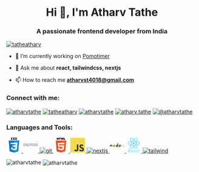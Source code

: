 <h1 align="center">Hi 👋, I'm Atharv Tathe</h1>
<h3 align="center">A passionate frontend developer from India</h3>


<p align="left"> <a href="https://twitter.com/tatheatharv" target="blank"><img src="https://img.shields.io/twitter/follow/tatheatharv?logo=twitter&style=for-the-badge" alt="tatheatharv" /></a> </p>

- 🔭 I’m currently working on [Pomotimer](https://pomotimer.com/)

- 💬 Ask me about **react, tailwindcss, nextjs**

- 📫 How to reach me **atharvst4018@gmail.com**

<h3 align="left">Connect with me:</h3>
<p align="left">
<a href="https://dev.to/atharvtathe" target="blank"><img align="center" src="https://raw.githubusercontent.com/rahuldkjain/github-profile-readme-generator/master/src/images/icons/Social/devto.svg" alt="atharvtathe" height="30" width="40" /></a>
<a href="https://twitter.com/tatheatharv" target="blank"><img align="center" src="https://raw.githubusercontent.com/rahuldkjain/github-profile-readme-generator/master/src/images/icons/Social/twitter.svg" alt="tatheatharv" height="30" width="40" /></a>
<a href="https://linkedin.com/in/atharvtathe" target="blank"><img align="center" src="https://raw.githubusercontent.com/rahuldkjain/github-profile-readme-generator/master/src/images/icons/Social/linked-in-alt.svg" alt="atharvtathe" height="30" width="40" /></a>
<a href="https://instagram.com/atharv.tathe" target="blank"><img align="center" src="https://raw.githubusercontent.com/rahuldkjain/github-profile-readme-generator/master/src/images/icons/Social/instagram.svg" alt="atharv.tathe" height="30" width="40" /></a>
<a href="https://hashnode.com/@atharvtathe" target="blank"><img align="center" src="https://raw.githubusercontent.com/rahuldkjain/github-profile-readme-generator/master/src/images/icons/Social/hashnode.svg" alt="@atharvtathe" height="30" width="40" /></a>
</p>

<h3 align="left">Languages and Tools:</h3>
<p align="left"> <a href="https://www.w3schools.com/css/" target="_blank" rel="noreferrer"> <img src="https://raw.githubusercontent.com/devicons/devicon/master/icons/css3/css3-original-wordmark.svg" alt="css3" width="40" height="40"/> </a> <a href="https://expressjs.com" target="_blank" rel="noreferrer"> <img src="https://raw.githubusercontent.com/devicons/devicon/master/icons/express/express-original-wordmark.svg" alt="express" width="40" height="40"/> </a> <a href="https://git-scm.com/" target="_blank" rel="noreferrer"> <img src="https://www.vectorlogo.zone/logos/git-scm/git-scm-icon.svg" alt="git" width="40" height="40"/> </a> <a href="https://www.w3.org/html/" target="_blank" rel="noreferrer"> <img src="https://raw.githubusercontent.com/devicons/devicon/master/icons/html5/html5-original-wordmark.svg" alt="html5" width="40" height="40"/> </a> <a href="https://developer.mozilla.org/en-US/docs/Web/JavaScript" target="_blank" rel="noreferrer"> <img src="https://raw.githubusercontent.com/devicons/devicon/master/icons/javascript/javascript-original.svg" alt="javascript" width="40" height="40"/> </a> <a href="https://nextjs.org/" target="_blank" rel="noreferrer"> <img src="https://cdn.worldvectorlogo.com/logos/nextjs-2.svg" alt="nextjs" width="40" height="40"/> </a> <a href="https://nodejs.org" target="_blank" rel="noreferrer"> <img src="https://raw.githubusercontent.com/devicons/devicon/master/icons/nodejs/nodejs-original-wordmark.svg" alt="nodejs" width="40" height="40"/> </a> <a href="https://reactjs.org/" target="_blank" rel="noreferrer"> <img src="https://raw.githubusercontent.com/devicons/devicon/master/icons/react/react-original-wordmark.svg" alt="react" width="40" height="40"/> </a> <a href="https://tailwindcss.com/" target="_blank" rel="noreferrer"> <img src="https://www.vectorlogo.zone/logos/tailwindcss/tailwindcss-icon.svg" alt="tailwind" width="40" height="40"/> </a> </p>

<p><img align="left" src="https://github-readme-stats.vercel.app/api/top-langs?username=atharvtathe&show_icons=true&locale=en&layout=compact" alt="atharvtathe" /></p>

<p>&nbsp;<img align="center" src="https://github-readme-stats.vercel.app/api?username=atharvtathe&show_icons=true&locale=en" alt="atharvtathe" /></p>


